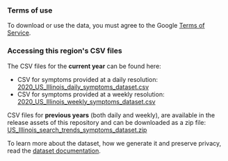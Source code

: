 ### Terms of use
To download or use the data, you must agree to the Google [Terms of Service](https://policies.google.com/terms).

### Accessing this region's CSV files
The CSV files for the **current year** can be found here:
- CSV for symptoms provided at a daily resolution: [2020_US_Illinois_daily_symptoms_dataset.csv](2020_US_Illinois_daily_symptoms_dataset.csv)
- CSV for symptoms provided at a weekly resolution: [2020_US_Illinois_weekly_symptoms_dataset.csv](2020_US_Illinois_weekly_symptoms_dataset.csv)

CSV files for **previous years** (both daily and weekly), are available in the release assets of this repository and can be downloaded as a zip file: [US_Illinois_search_trends_symptoms_dataset.zip](https://github.com/google-research/open-covid-19-data/releases/download/v0.0.2/US_Illinois_search_trends_symptoms_dataset.zip)

To learn more about the dataset, how we generate it and preserve privacy, read the [dataset documentation](../../../../README.md).